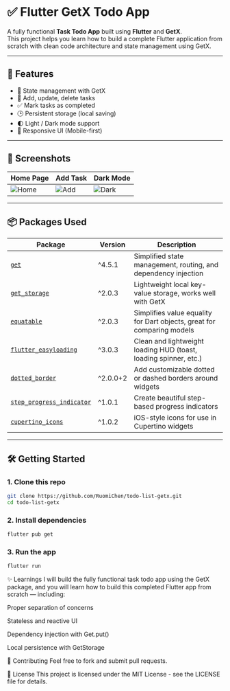 # ✅ Flutter GetX Todo App

A fully functional **Task Todo App** built using **Flutter** and **GetX**.  
This project helps you learn how to build a complete Flutter application from scratch with clean code architecture and state management using GetX.

---

## 🚀 Features

- 🧠 State management with GetX
- 📌 Add, update, delete tasks
- ✅ Mark tasks as completed
- 🕒 Persistent storage (local saving)
- 🌓 Light / Dark mode support
- 📱 Responsive UI (Mobile-first)

---

## 📸 Screenshots

| Home Page | Add Task | Dark Mode |
|-----------|----------|-----------|
| ![Home](assets/screenshots/home.png) | ![Add](assets/screenshots/add.png) | ![Dark](assets/screenshots/dark.png) |

---

## 📦 Packages Used
| Package                                                                       | Version  | Description                                                            |
| ----------------------------------------------------------------------------- | -------- | ---------------------------------------------------------------------- |
| [`get`](https://pub.dev/packages/get)                                         | ^4.5.1   | Simplified state management, routing, and dependency injection         |
| [`get_storage`](https://pub.dev/packages/get_storage)                         | ^2.0.3   | Lightweight local key-value storage, works well with GetX              |
| [`equatable`](https://pub.dev/packages/equatable)                             | ^2.0.3   | Simplifies value equality for Dart objects, great for comparing models |
| [`flutter_easyloading`](https://pub.dev/packages/flutter_easyloading)         | ^3.0.3   | Clean and lightweight loading HUD (toast, loading spinner, etc.)       |
| [`dotted_border`](https://pub.dev/packages/dotted_border)                     | ^2.0.0+2 | Add customizable dotted or dashed borders around widgets               |
| [`step_progress_indicator`](https://pub.dev/packages/step_progress_indicator) | ^1.0.1   | Create beautiful step-based progress indicators                        |
| [`cupertino_icons`](https://pub.dev/packages/cupertino_icons)                 | ^1.0.2   | iOS-style icons for use in Cupertino widgets                           |

---

## 🛠️ Getting Started

### 1. Clone this repo

```bash
git clone https://github.com/RuomiChen/todo-list-getx.git
cd todo-list-getx
```

### 2. Install dependencies
```bash
flutter pub get
```

### 3. Run the app
```bash
flutter run
```

✨ Learnings
I will build the fully functional task todo app using the GetX package, and you will learn how to build this completed Flutter app from scratch — including:

Proper separation of concerns

Stateless and reactive UI

Dependency injection with Get.put()

Local persistence with GetStorage

🤝 Contributing
Feel free to fork and submit pull requests.

📄 License
This project is licensed under the MIT License - see the LICENSE file for details.

